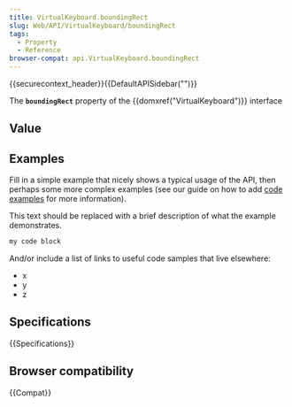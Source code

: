 ```yaml
---
title: VirtualKeyboard.boundingRect
slug: Web/API/VirtualKeyboard/boundingRect
tags:
  - Property
  - Reference
browser-compat: api.VirtualKeyboard.boundingRect
---
```

{{securecontext_header}}{{DefaultAPISidebar("")}}

The **`boundingRect`** property of the {{domxref("VirtualKeyboard")}} interface 

## Value



## Examples

Fill in a simple example that nicely shows a typical usage of the API, then perhaps some more complex examples (see our guide on how to add [code examples](/en-US/docs/MDN/Contribute/Structures/Code_examples) for more information).

This text should be replaced with a brief description of what the example demonstrates.

```js
my code block
```

And/or include a list of links to useful code samples that live elsewhere:

*   x
*   y
*   z

## Specifications

{{Specifications}}

## Browser compatibility

{{Compat}}


